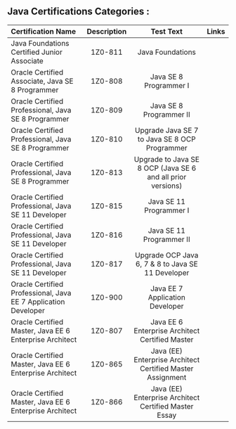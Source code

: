 ## Java Certifications Categories :

| Certification Name      | Description | Test Text     |Links|
| :---        |    :----:   |         :----:   |          ---: | 
|	Java Foundations Certified Junior Associate	|	1Z0-811	|	Java Foundations	|
|	Oracle Certified Associate, Java SE 8 Programmer	|	1Z0-808	|	Java SE 8 Programmer I	|
|	Oracle Certified Professional, Java SE 8 Programmer	|	1Z0-809	|	Java SE 8 Programmer II	|
|	Oracle Certified Professional, Java SE 8 Programmer	|	1Z0-810	|	Upgrade Java SE 7 to Java SE 8 OCP Programmer	|
|	Oracle Certified Professional, Java SE 8 Programmer	|	1Z0-813	|	Upgrade to Java SE 8 OCP (Java SE 6 and all prior versions)	|
|	Oracle Certified Professional, Java SE 11 Developer	|	1Z0-815	|	Java SE 11 Programmer I	|
|	Oracle Certified Professional, Java SE 11 Developer	|	1Z0-816	|	Java SE 11 Programmer II	|
|	Oracle Certified Professional, Java SE 11 Developer	|	1Z0-817	|	Upgrade OCP Java 6, 7 & 8 to Java SE 11 Developer	|
|	Oracle Certified Professional, Java EE 7 Application Developer	|	1Z0-900	|	Java EE 7 Application Developer	|
|	Oracle Certified Master, Java EE 6 Enterprise Architect	|	1Z0-807	|	Java EE 6 Enterprise Architect Certified Master	|
|	Oracle Certified Master, Java EE 6 Enterprise Architect	|	1Z0-865	|	Java (EE) Enterprise Architect Certified Master Assignment	|
|	Oracle Certified Master, Java EE 6 Enterprise Architect	|	1Z0-866	|	Java (EE) Enterprise Architect Certified Master Essay	|

